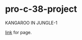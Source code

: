 # pro-c-38-project
KANGAROO IN JUNGLE-1

[link](https://aayushjadhav.github.io/pro-c-38-project/index.html) for page.
